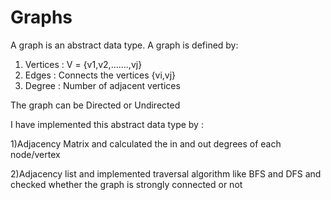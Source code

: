 # Graphs

A graph is an abstract data type. A graph is defined by:
1) Vertices : V = {v1,v2,.......,vj}
2) Edges : Connects the vertices {vi,vj}
3) Degree : Number of adjacent vertices

The graph can be Directed or Undirected

I have implemented this abstract data type by :

1)Adjacency Matrix and calculated the in and out degrees of each node/vertex

2)Adjacency list and implemented traversal algorithm like BFS and DFS and checked whether the graph is strongly connected or not


